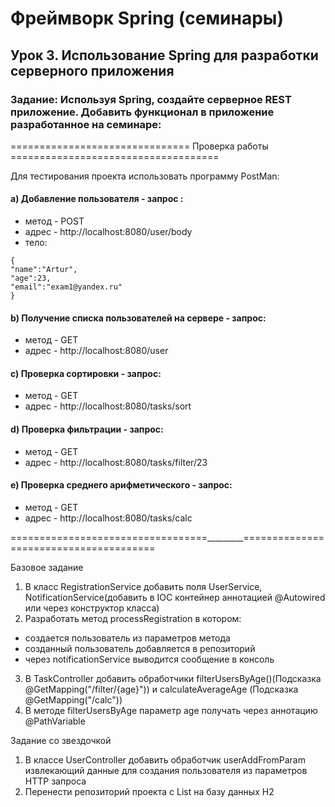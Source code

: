 # Фреймворк Spring (семинары)
## Урок 3. Использование Spring для разработки серверного приложения
### Задание: Используя Spring, создайте серверное REST приложение. Добавить функционал в приложение разработанное на семинаре:

=============================== Проверка работы ====================================

Для теcтирования проекта использовать программу PostMan:
  #### a) Добавление пользователя - запрос :
- метод - POST
- адрес - http://localhost:8080/user/body
- тело:
```
{
"name":"Artur",
"age":23,
"email":"exam1@yandex.ru"
} 
```
#### b) Получение списка пользователей на сервере - запрос:
- метод - GET
- адрес - http://localhost:8080/user

#### c) Проверка сортировки - запрос:
- метод - GET
- адрес - http://localhost:8080/tasks/sort

#### d) Проверка фильтрации - запрос:
- метод - GET
- адрес - http://localhost:8080/tasks/filter/23

#### e) Проверка среднего арифметического - запрос:
- метод - GET
- адрес - http://localhost:8080/tasks/calc

==================================_________=======================================

Базовое задание
1) В класс RegistrationService добавить поля UserService, NotificationService(добавить в IOC контейнер аннотацией @Autowired или через конструктор класса)
2) Разработать метод processRegistration в котором:
- создается пользователь из параметров метода
- созданный пользователь добавляется в репозиторий
- через notificationService выводится сообщение в консоль
3) В TaskController добавить обработчики filterUsersByAge()(Подсказка @GetMapping("/filter/{age}")) и calculateAverageAge (Подсказка @GetMapping("/calc"))
4) В методе filterUsersByAge параметр age получать через аннотацию @PathVariable

Задание со звездочкой
1) В классе UserController добавить обработчик userAddFromParam извлекающий данные для создания пользователя из параметров HTTP запроса
2) Перенести репозиторий проекта с List<User> на базу данных H2